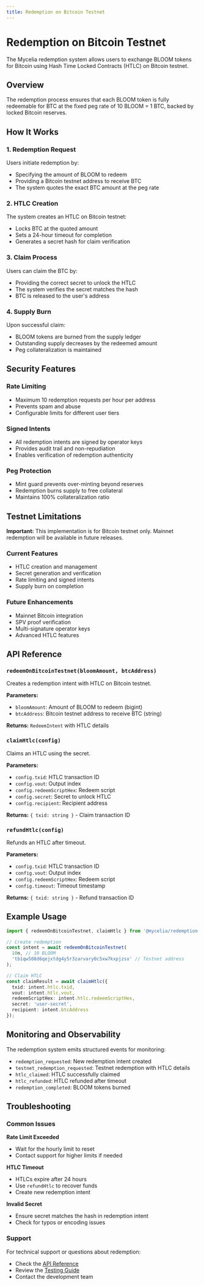 ```yaml
---
title: Redemption on Bitcoin Testnet
---
```


# Redemption on Bitcoin Testnet

The Mycelia redemption system allows users to exchange BLOOM tokens for Bitcoin using Hash Time Locked Contracts (HTLC) on Bitcoin testnet.

## Overview

The redemption process ensures that each BLOOM token is fully redeemable for BTC at the fixed peg rate of 10 BLOOM = 1 BTC, backed by locked Bitcoin reserves.

## How It Works

### 1. Redemption Request

Users initiate redemption by:
- Specifying the amount of BLOOM to redeem
- Providing a Bitcoin testnet address to receive BTC
- The system quotes the exact BTC amount at the peg rate

### 2. HTLC Creation

The system creates an HTLC on Bitcoin testnet:
- Locks BTC at the quoted amount
- Sets a 24-hour timeout for completion
- Generates a secret hash for claim verification

### 3. Claim Process

Users can claim the BTC by:
- Providing the correct secret to unlock the HTLC
- The system verifies the secret matches the hash
- BTC is released to the user's address

### 4. Supply Burn

Upon successful claim:
- BLOOM tokens are burned from the supply ledger
- Outstanding supply decreases by the redeemed amount
- Peg collateralization is maintained

## Security Features

### Rate Limiting

- Maximum 10 redemption requests per hour per address
- Prevents spam and abuse
- Configurable limits for different user tiers

### Signed Intents

- All redemption intents are signed by operator keys
- Provides audit trail and non-repudiation
- Enables verification of redemption authenticity

### Peg Protection

- Mint guard prevents over-minting beyond reserves
- Redemption burns supply to free collateral
- Maintains 100% collateralization ratio

## Testnet Limitations

**Important:** This implementation is for Bitcoin testnet only. Mainnet redemption will be available in future releases.

### Current Features

- HTLC creation and management
- Secret generation and verification
- Rate limiting and signed intents
- Supply burn on completion

### Future Enhancements

- Mainnet Bitcoin integration
- SPV proof verification
- Multi-signature operator keys
- Advanced HTLC features

## API Reference

### `redeemOnBitcoinTestnet(bloomAmount, btcAddress)`

Creates a redemption intent with HTLC on Bitcoin testnet.

**Parameters:**
- `bloomAmount`: Amount of BLOOM to redeem (bigint)
- `btcAddress`: Bitcoin testnet address to receive BTC (string)

**Returns:** `RedeemIntent` with HTLC details

### `claimHtlc(config)`

Claims an HTLC using the secret.

**Parameters:**
- `config.txid`: HTLC transaction ID
- `config.vout`: Output index
- `config.redeemScriptHex`: Redeem script
- `config.secret`: Secret to unlock HTLC
- `config.recipient`: Recipient address

**Returns:** `{ txid: string }` - Claim transaction ID

### `refundHtlc(config)`

Refunds an HTLC after timeout.

**Parameters:**
- `config.txid`: HTLC transaction ID
- `config.vout`: Output index
- `config.redeemScriptHex`: Redeem script
- `config.timeout`: Timeout timestamp

**Returns:** `{ txid: string }` - Refund transaction ID

## Example Usage

```typescript
import { redeemOnBitcoinTestnet, claimHtlc } from '@mycelia/redemption';

// Create redemption
const intent = await redeemOnBitcoinTestnet(
  10n, // 10 BLOOM
  'tb1qw508d6qejxtdg4y5r3zarvary0c5xw7kxpjzsx' // Testnet address
);

// Claim HTLC
const claimResult = await claimHtlc({
  txid: intent.htlc.txid,
  vout: intent.htlc.vout,
  redeemScriptHex: intent.htlc.redeemScriptHex,
  secret: 'user-secret',
  recipient: intent.btcAddress
});
```

## Monitoring and Observability

The redemption system emits structured events for monitoring:

- `redemption_requested`: New redemption intent created
- `testnet_redemption_requested`: Testnet redemption with HTLC details
- `htlc_claimed`: HTLC successfully claimed
- `htlc_refunded`: HTLC refunded after timeout
- `redemption_completed`: BLOOM tokens burned

## Troubleshooting

### Common Issues

**Rate Limit Exceeded**
- Wait for the hourly limit to reset
- Contact support for higher limits if needed

**HTLC Timeout**
- HTLCs expire after 24 hours
- Use `refundHtlc` to recover funds
- Create new redemption intent

**Invalid Secret**
- Ensure secret matches the hash in redemption intent
- Check for typos or encoding issues

### Support

For technical support or questions about redemption:
- Check the [API Reference](/api-reference)
- Review the [Testing Guide](/testing-guide)
- Contact the development team
